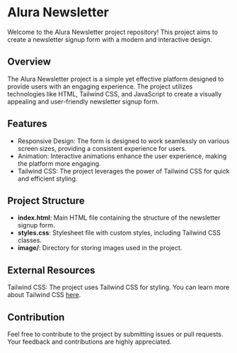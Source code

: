 # Alura Newsletter

Welcome to the Alura Newsletter project repository! This project aims to create a newsletter signup form with a modern and interactive design.

## Overview

The Alura Newsletter project is a simple yet effective platform designed to provide users with an engaging experience. The project utilizes technologies like HTML, Tailwind CSS, and JavaScript to create a visually appealing and user-friendly newsletter signup form.

## Features

- Responsive Design: The form is designed to work seamlessly on various screen sizes, providing a consistent experience for users.
- Animation: Interactive animations enhance the user experience, making the platform more engaging.
- Tailwind CSS: The project leverages the power of Tailwind CSS for quick and efficient styling.

## Project Structure

- **index.html**: Main HTML file containing the structure of the newsletter signup form.
- **styles.css**: Stylesheet file with custom styles, including Tailwind CSS classes.
- **image/**: Directory for storing images used in the project.

## External Resources

Tailwind CSS: The project uses Tailwind CSS for styling. You can learn more about Tailwind CSS [here](https://tailwindcss.com/).

## Contribution

Feel free to contribute to the project by submitting issues or pull requests. Your feedback and contributions are highly appreciated.
